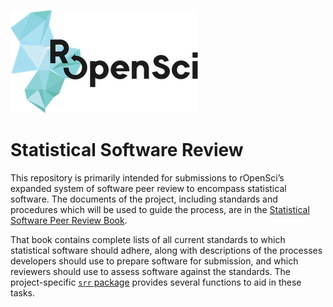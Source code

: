 <!-- README.md is generated from README.Rmd. Please edit that file -->

![](icon_lettering_color.png)

# Statistical Software Review

This repository is primarily intended for submissions to rOpenSci’s
expanded system of software peer review to encompass statistical
software. The documents of the project, including standards and
procedures which will be used to guide the process, are in the
[Statistical Software Peer Review
Book](https://ropenscilabs.github.io/statistical-software-review-book/index.html).

That book contains complete lists of all current standards to which
statistical software should adhere, along with descriptions of the
processes developers should use to prepare software for submission, and
which reviewers should use to assess software against the standards. The
project-specific [`srr` package](https://github.com/ropenscilabs/srr)
provides several functions to aid in these tasks.
